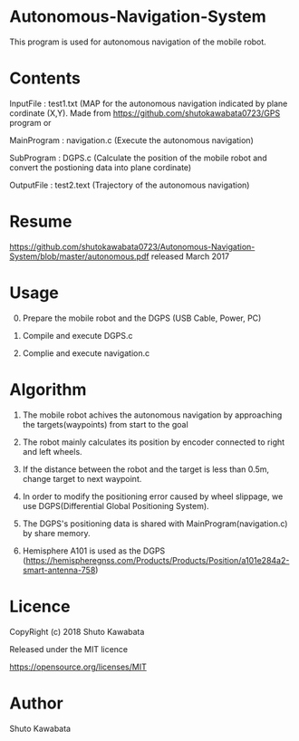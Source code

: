 # Autonomous-Navigation-System
This program is used for autonomous navigation of the mobile robot.

# Contents
InputFile : test1.txt (MAP for the autonomous navigation indicated by plane cordinate (X,Y). Made from https://github.com/shutokawabata0723/GPS program or 

MainProgram : navigation.c (Execute the autonomous navigation)

SubProgram : DGPS.c (Calculate the position of the mobile robot and convert the postioning data into plane cordinate)

OutputFile : test2.text (Trajectory of the autonomous navigation)

# Resume
https://github.com/shutokawabata0723/Autonomous-Navigation-System/blob/master/autonomous.pdf
released March 2017

# Usage
0. Prepare the mobile robot and the DGPS (USB Cable, Power, PC) 

1. Compile and execute DGPS.c

2. Complie and execute navigation.c


# Algorithm
1. The mobile robot achives the autonomous navigation by approaching the targets(waypoints) from start to the goal

2. The robot mainly calculates its position by encoder connected to right and left wheels.

3. If the distance between the robot and the target is less than 0.5m, change target to next waypoint.

4. In order to modify the positioning error caused by wheel slippage, we use DGPS(Differential Global Positioning System).

5. The DGPS's positioning data is shared with MainProgram(navigation.c) by share memory.

6. Hemisphere A101 is used as the DGPS (https://hemispheregnss.com/Products/Products/Position/a101e284a2-smart-antenna-758)

# Licence 
CopyRight (c) 2018 Shuto Kawabata

Released under the MIT licence

https://opensource.org/licenses/MIT


# Author
Shuto Kawabata
